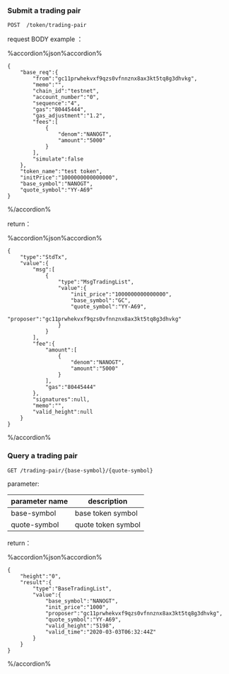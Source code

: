 ### Submit a trading pair

```
POST  /token/trading-pair
```
request BODY example ：

%accordion%json%accordion%

```
{
    "base_req":{
        "from":"gc11prwhekvxf9qzs0vfnnznx8ax3kt5tq8g3dhvkg",
        "memo":"",
        "chain_id":"testnet",
        "account_number":"0",
        "sequence":"4",
        "gas":"80445444",
        "gas_adjustment":"1.2",
        "fees":[
            {
                "denom":"NANOGT",
                "amount":"5000"
            }
        ],
        "simulate":false
    },
    "token_name":"test token",
    "initPrice":"1000000000000000",
    "base_symbol":"NANOGT",
    "quote_symbol":"YY-A69"
}
```

%/accordion%

return：

%accordion%json%accordion%

```
{
    "type":"StdTx",
    "value":{
        "msg":[
            {
                "type":"MsgTradingList",
                "value":{
                    "init_price":"1000000000000000",
                    "base_symbol":"GC",
                    "quote_symbol":"YY-A69",
                    "proposer":"gc11prwhekvxf9qzs0vfnnznx8ax3kt5tq8g3dhvkg"
                }
            }
        ],
        "fee":{
            "amount":[
                {
                    "denom":"NANOGT",
                    "amount":"5000"
                }
            ],
            "gas":"80445444"
        },
        "signatures":null,
        "memo":"",
        "valid_height":null
    }
}
```

%/accordion%

### Query a trading pair 

```
GET /trading-pair/{base-symbol}/{quote-symbol}
```
parameter:

| parameter name | description |
| ----| ---- |
| base-symbol | base token symbol |
| quote-symbol | quote token symbol |

return：

%accordion%json%accordion%

```
{
    "height":"0",
    "result":{
        "type":"BaseTradingList",
        "value":{
            "base_symbol":"NANOGT",
            "init_price":"1000",
            "proposer":"gc11prwhekvxf9qzs0vfnnznx8ax3kt5tq8g3dhvkg",
            "quote_symbol":"YY-A69",
            "valid_height":"5198",
            "valid_time":"2020-03-03T06:32:44Z"
        }
    }
}
```

%/accordion%